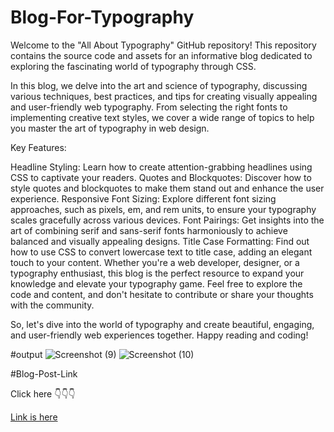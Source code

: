 # Blog-For-Typography

Welcome to the "All About Typography" GitHub repository! This repository contains the source code and assets for an informative blog dedicated to exploring the fascinating world of typography through CSS.

In this blog, we delve into the art and science of typography, discussing various techniques, best practices, and tips for creating visually appealing and user-friendly web typography. From selecting the right fonts to implementing creative text styles, we cover a wide range of topics to help you master the art of typography in web design.

Key Features:

Headline Styling: Learn how to create attention-grabbing headlines using CSS to captivate your readers.
Quotes and Blockquotes: Discover how to style quotes and blockquotes to make them stand out and enhance the user experience.
Responsive Font Sizing: Explore different font sizing approaches, such as pixels, em, and rem units, to ensure your typography scales gracefully across various devices.
Font Pairings: Get insights into the art of combining serif and sans-serif fonts harmoniously to achieve balanced and visually appealing designs.
Title Case Formatting: Find out how to use CSS to convert lowercase text to title case, adding an elegant touch to your content.
Whether you're a web developer, designer, or a typography enthusiast, this blog is the perfect resource to expand your knowledge and elevate your typography game. Feel free to explore the code and content, and don't hesitate to contribute or share your thoughts with the community.

So, let's dive into the world of typography and create beautiful, engaging, and user-friendly web experiences together. Happy reading and coding!

#output
![Screenshot (9)](https://github.com/saurabhalagdeve/Blog-For-Typography/assets/127332934/1640ecc0-673c-40e9-95e1-493b325c4bae)
![Screenshot (10)](https://github.com/saurabhalagdeve/Blog-For-Typography/assets/127332934/fb56c42f-7d20-4736-9b2a-0edccd050a9d)

#Blog-Post-Link

Click here 👇👇👇

[Link is here](https://saurabhalagdeve.github.io/Blog-For-Typography/)
